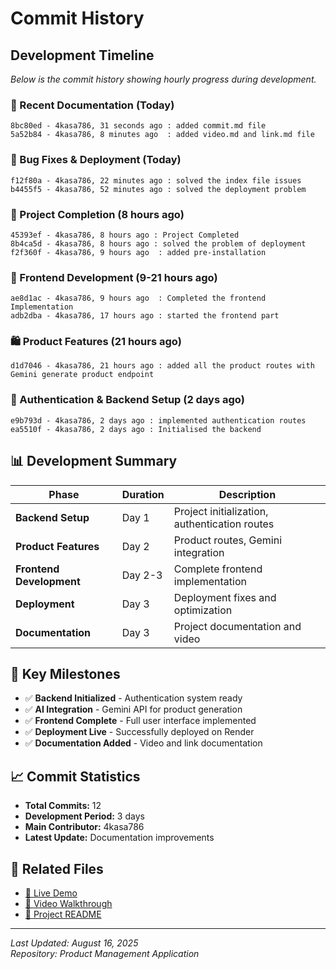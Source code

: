 # Commit History

## Development Timeline
*Below is the commit history showing hourly progress during development.*

### 📝 Recent Documentation (Today)
```
8bc80ed - 4kasa786, 31 seconds ago : added commit.md file
5a52b84 - 4kasa786, 8 minutes ago  : added video.md and link.md file
```

### 🔧 Bug Fixes & Deployment (Today)
```
f12f80a - 4kasa786, 22 minutes ago : solved the index file issues
b4455f5 - 4kasa786, 52 minutes ago : solved the deployment problem
```

### 🎉 Project Completion (8 hours ago)
```
45393ef - 4kasa786, 8 hours ago : Project Completed
8b4ca5d - 4kasa786, 8 hours ago : solved the problem of deployment
f2f360f - 4kasa786, 9 hours ago  : added pre-installation
```

### 🎨 Frontend Development (9-21 hours ago)
```
ae8d1ac - 4kasa786, 9 hours ago  : Completed the frontend Implementation
adb2dba - 4kasa786, 17 hours ago : started the frontend part
```

### 🛍️ Product Features (21 hours ago)
```
d1d7046 - 4kasa786, 21 hours ago : added all the product routes with Gemini generate product endpoint
```

### 🔐 Authentication & Backend Setup (2 days ago)
```
e9b793d - 4kasa786, 2 days ago : implemented authentication routes
ea5510f - 4kasa786, 2 days ago : Initialised the backend
```

## 📊 Development Summary

| Phase | Duration | Description |
|-------|----------|-------------|
| **Backend Setup** | Day 1 | Project initialization, authentication routes |
| **Product Features** | Day 2 | Product routes, Gemini integration |
| **Frontend Development** | Day 2-3 | Complete frontend implementation |
| **Deployment** | Day 3 | Deployment fixes and optimization |
| **Documentation** | Day 3 | Project documentation and video |

## 🎯 Key Milestones

- ✅ **Backend Initialized** - Authentication system ready
- ✅ **AI Integration** - Gemini API for product generation
- ✅ **Frontend Complete** - Full user interface implemented
- ✅ **Deployment Live** - Successfully deployed on Render
- ✅ **Documentation Added** - Video and link documentation

## 📈 Commit Statistics

- **Total Commits:** 12
- **Development Period:** 3 days
- **Main Contributor:** 4kasa786
- **Latest Update:** Documentation improvements

## 🔗 Related Files
- [🚀 Live Demo](./link.md)
- [🎥 Video Walkthrough](./video.md)
- [📖 Project README](./README.md)

---
*Last Updated: August 16, 2025*  
*Repository: Product Management Application*
